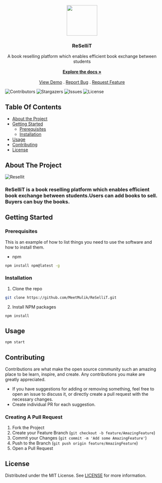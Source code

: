 <br/>
<p align="center">
  <a href="https://github.com/MeetMulik/ReSelliT">
    <img src="https://user-images.githubusercontent.com/89148021/209429583-580fbfa8-759b-4f16-ac1e-6f66fddaae29.png" width="100px">
  </a>

  <h3 align="center">ReSelliT</h3>

  <p align="center">
    A book reselling platform which enables efficient book exchange between students
    <br/>
    <br/>
    <a href="https://github.com/MeetMulik/ReSelliT"><strong>Explore the docs »</strong></a>
    <br/>
    <br/>
    <a href="https://github.com/MeetMulik/ReSelliT">View Demo</a>
    .
    <a href="https://github.com/MeetMulik/ReSelliT/issues">Report Bug</a>
    .
    <a href="https://github.com/MeetMulik/ReSelliT/issues">Request Feature</a>
  </p>
</p>

![Contributors](https://img.shields.io/github/contributors/MeetMulik/ReSelliT?color=dark-green) ![Stargazers](https://img.shields.io/github/stars/MeetMulik/ReSelliT?style=social) ![Issues](https://img.shields.io/github/issues/MeetMulik/ReSelliT) ![License](https://img.shields.io/github/license/MeetMulik/ReSelliT) 

## Table Of Contents

* [About the Project](#about-the-project)
* [Getting Started](#getting-started)
  * [Prerequisites](#prerequisites)
  * [Installation](#installation)
* [Usage](#usage)
* [Contributing](#contributing)
* [License](#license)


## About The Project

![Resellit](https://user-images.githubusercontent.com/89148021/209429781-8e57e6c7-d60c-4e70-a733-f5721b2f0f64.png)
### ReSelliT is a book reselling platform which enables efficient book exchange between students.Users can add books to sell. Buyers can buy the books.

## Getting Started

### Prerequisites

This is an example of how to list things you need to use the software and how to install them.

* npm

```sh
npm install npm@latest -g
```

### Installation

1. Clone the repo

```sh
git clone https://github.com/MeetMulik/ReSelliT.git
```

2. Install NPM packages

```sh
npm install
```

## Usage

```sh
npm start
```

## Contributing
Contributions are what make the open source community such an amazing place to be learn, inspire, and create. Any contributions you make are greatly appreciated.

 - If you have suggestions for adding or removing something, feel free to open an issue to discuss it, or directly create a pull request with the necessary changes.
 - Create individual PR for each suggestion.

### Creating A Pull Request

1. Fork the Project
2. Create your Feature Branch (`git checkout -b feature/AmazingFeature`)
3. Commit your Changes (`git commit -m 'Add some AmazingFeature'`)
4. Push to the Branch (`git push origin feature/AmazingFeature`)
5. Open a Pull Request

## License

Distributed under the MIT License. See [LICENSE](https://github.com/MeetMulik/ReSelliT/blob/main/LICENSE.md) for more information.
